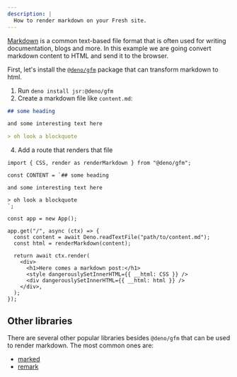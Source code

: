 ```yaml
---
description: |
  How to render markdown on your Fresh site.
---
```


[Markdown](https://www.markdownguide.org/basic-syntax/) is a common text-based
file format that is often used for writing documentation, blogs and more. In
this example we are going convert markdown content to HTML and send it to the
browser.

First, let's install the [`@deno/gfm`](https://jsr.io/@deno/gfm) package that
can transform markdown to html.

1. Run `deno install jsr:@deno/gfm`
2. Create a markdown file like `content.md`:

```md
## some heading

and some interesting text here

> oh look a blockquote
```

4. Add a route that renders that file

```tsx
import { CSS, render as renderMarkdown } from "@deno/gfm";

const CONTENT = `## some heading

and some interesting text here

> oh look a blockquote
`;

const app = new App();

app.get("/", async (ctx) => {
  const content = await Deno.readTextFile("path/to/content.md");
  const html = renderMarkdown(content);

  return await ctx.render(
    <div>
      <h1>Here comes a markdown post:</h1>
      <style dangerouslySetInnerHTML={{ __html: CSS }} />
      <div dangerouslySetInnerHTML={{ __html: html }} />
    </div>,
  );
});
```

## Other libraries

There are several other popular libraries besides `@deno/gfm` that can be used
to render markdown. The most common ones are:

- [marked](https://marked.js.org/)
- [remark](https://remark.js.org/)
